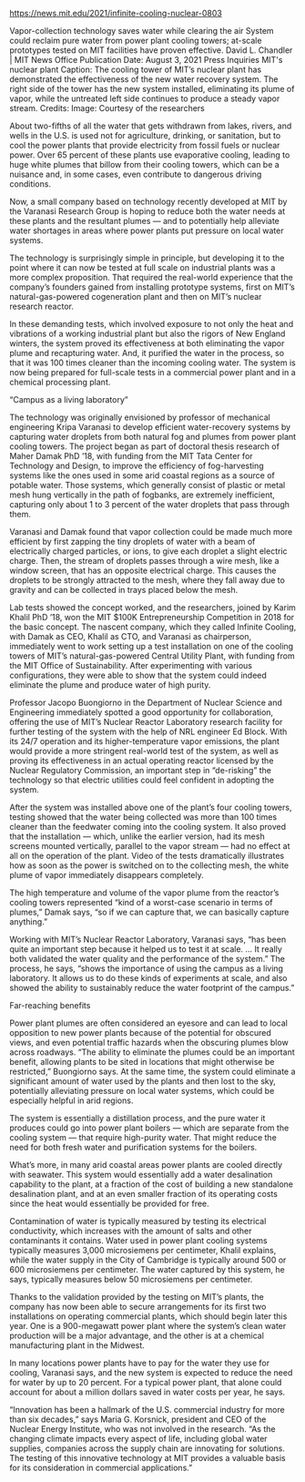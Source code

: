 
https://news.mit.edu/2021/infinite-cooling-nuclear-0803



Vapor-collection technology saves water while clearing the air
System could reclaim pure water from power plant cooling towers; at-scale prototypes tested on MIT facilities have proven effective.
David L. Chandler | MIT News Office
Publication Date:
August 3, 2021
Press Inquiries
MIT's nuclear plant
Caption:
The cooling tower of MIT’s nuclear plant has demonstrated the effectiveness of the new water recovery system. The right side of the tower has the new system installed, eliminating its plume of vapor, while the untreated left side continues to produce a steady vapor stream.
Credits:
Image: Courtesy of the researchers

About two-fifths of all the water that gets withdrawn from lakes, rivers, and wells in the U.S. is used not for agriculture, drinking, or sanitation, but to cool the power plants that provide electricity from fossil fuels or nuclear power. Over 65 percent of these plants use evaporative cooling, leading to huge white plumes that billow from their cooling towers, which can be a nuisance and, in some cases, even contribute to dangerous driving conditions.

Now, a small company based on technology recently developed at MIT by the Varanasi Research Group is hoping to reduce both the water needs at these plants and the resultant plumes — and to potentially help alleviate water shortages in areas where power plants put pressure on local water systems.

The technology is surprisingly simple in principle, but developing it to the point where it can now be tested at full scale on industrial plants was a more complex proposition. That required the real-world experience that the company’s founders gained from installing prototype systems, first on MIT’s natural-gas-powered cogeneration plant and then on MIT’s nuclear research reactor.

In these demanding tests, which involved exposure to not only the heat and vibrations of a working industrial plant but also the rigors of New England winters, the system proved its effectiveness at both eliminating the vapor plume and recapturing water. And, it purified the water in the process, so that it was 100 times cleaner than the incoming cooling water. The system is now being prepared for full-scale tests in a commercial power plant and in a chemical processing plant.

“Campus as a living laboratory”

The technology was originally envisioned by professor of mechanical engineering Kripa Varanasi to develop efficient water-recovery systems by capturing water droplets from both natural fog and plumes from power plant cooling towers. The project began as part of doctoral thesis research of Maher Damak PhD ’18, with funding from the MIT Tata Center for Technology and Design, to improve the efficiency of fog-harvesting systems like the ones used in some arid coastal regions as a source of potable water. Those systems, which generally consist of plastic or metal mesh hung vertically in the path of fogbanks, are extremely inefficient, capturing only about 1 to 3 percent of the water droplets that pass through them.

Varanasi and Damak found that vapor collection could be made much more efficient by first zapping the tiny droplets of water with a beam of electrically charged particles, or ions, to give each droplet a slight electric charge. Then, the stream of droplets passes through a wire mesh, like a window screen, that has an opposite electrical charge. This causes the droplets to be strongly attracted to the mesh, where they fall away due to gravity and can be collected in trays placed below the mesh.

Lab tests showed the concept worked, and the researchers, joined by Karim Khalil PhD ’18, won the MIT $100K Entrepreneurship Competition in 2018 for the basic concept. The nascent company, which they called Infinite Cooling, with Damak as CEO, Khalil as CTO, and Varanasi as chairperson, immediately went to work setting up a test installation on one of the cooling towers of MIT’s natural-gas-powered Central Utility Plant, with funding from the MIT Office of Sustainability. After experimenting with various configurations, they were able to show that the system could indeed eliminate the plume and produce water of high purity.

Professor Jacopo Buongiorno in the Department of Nuclear Science and Engineering immediately spotted a good opportunity for collaboration, offering the use of MIT’s Nuclear Reactor Laboratory research facility for further testing of the system with the help of NRL engineer Ed Block. With its 24/7 operation and its higher-temperature vapor emissions, the plant would provide a more stringent real-world test of the system, as well as proving its effectiveness in an actual operating reactor licensed by the Nuclear Regulatory Commission, an important step in “de-risking” the technology so that electric utilities could feel confident in adopting the system.

After the system was installed above one of the plant’s four cooling towers, testing showed that the water being collected was more than 100 times cleaner than the feedwater coming into the cooling system. It also proved that the installation — which, unlike the earlier version, had its mesh screens mounted vertically, parallel to the vapor stream — had no effect at all on the operation of the plant. Video of the tests dramatically illustrates how as soon as the power is switched on to the collecting mesh, the white plume of vapor immediately disappears completely.

The high temperature and volume of the vapor plume from the reactor’s cooling towers represented “kind of a worst-case scenario in terms of plumes,” Damak says, “so if we can capture that, we can basically capture anything.”

Working with MIT’s Nuclear Reactor Laboratory, Varanasi says, “has been quite an important step because it helped us to test it at scale. … It really both validated the water quality and the performance of the system.” The process, he says, “shows the importance of using the campus as a living laboratory. It allows us to do these kinds of experiments at scale, and also showed the ability to sustainably reduce the water footprint of the campus.”

Far-reaching benefits

Power plant plumes are often considered an eyesore and can lead to local opposition to new power plants because of the potential for obscured views, and even potential traffic hazards when the obscuring plumes blow across roadways. “The ability to eliminate the plumes could be an important benefit, allowing plants to be sited in locations that might otherwise be restricted,” Buongiorno says. At the same time, the system could eliminate a significant amount of water used by the plants and then lost to the sky, potentially alleviating pressure on local water systems, which could be especially helpful in arid regions.

The system is essentially a distillation process, and the pure water it produces could go into power plant boilers — which are separate from the cooling system — that require high-purity water. That might reduce the need for both fresh water and purification systems for the boilers.

What’s more, in many arid coastal areas power plants are cooled directly with seawater. This system would essentially add a water desalination capability to the plant, at a fraction of the cost of building a new standalone desalination plant, and at an even smaller fraction of its operating costs since the heat would essentially be provided for free.

Contamination of water is typically measured by testing its electrical conductivity, which increases with the amount of salts and other contaminants it contains. Water used in power plant cooling systems typically measures 3,000 microsiemens per centimeter, Khalil explains, while the water supply in the City of Cambridge is typically around 500 or 600 microsiemens per centimeter. The water captured by this system, he says, typically measures below 50 microsiemens per centimeter.

Thanks to the validation provided by the testing on MIT’s plants, the company has now been able to secure arrangements for its first two installations on operating commercial plants, which should begin later this year. One is a 900-megawatt power plant where the system’s clean water production will be a major advantage, and the other is at a chemical manufacturing plant in the Midwest.

In many locations power plants have to pay for the water they use for cooling, Varanasi says, and the new system is expected to reduce the need for water by up to 20 percent. For a typical power plant, that alone could account for about a million dollars saved in water costs per year, he says.

“Innovation has been a hallmark of the U.S. commercial industry for more than six decades,” says Maria G. Korsnick, president and CEO of the Nuclear Energy Institute, who was not involved in the research. “As the changing climate impacts every aspect of life, including global water supplies, companies across the supply chain are innovating for solutions. The testing of this innovative technology at MIT provides a valuable basis for its consideration in commercial applications.”
